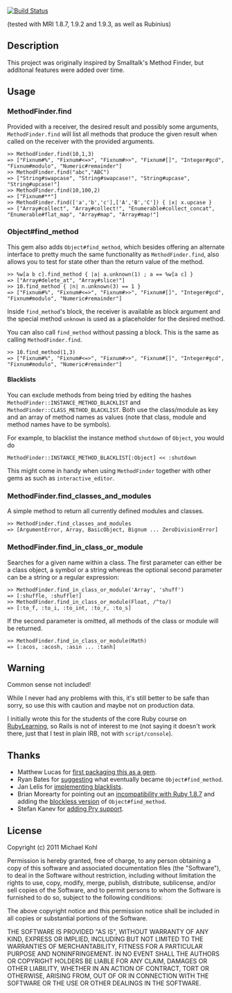 [![Build Status](https://secure.travis-ci.org/citizen428/methodfinder.png)](http://travis-ci.org/citizen428/methodfinder)

(tested with MRI 1.8.7, 1.9.2 and 1.9.3, as well as Rubinius)

Description
---

This project was originally inspired by Smalltalk's Method Finder, but additonal features were added over time.

Usage
---

### MethodFinder.find

Provided with a receiver, the desired result and possibly some
arguments, `MethodFinder.find` will list all methods that produce the
given result when called on the receiver with the provided arguments.

    >> MethodFinder.find(10,1,3)
    => ["Fixnum#%", "Fixnum#<=>", "Fixnum#>>", "Fixnum#[]", "Integer#gcd", "Fixnum#modulo", "Numeric#remainder"]
    >> MethodFinder.find("abc","ABC")
    => ["String#swapcase", "String#swapcase!", "String#upcase", "String#upcase!"]
    >> MethodFinder.find(10,100,2)
    => ["Fixnum#**"]
    >> MethodFinder.find(['a','b','c'],['A','B','C']) { |x| x.upcase }
    => ["Array#collect", "Array#collect!", "Enumerable#collect_concat", "Enumerable#flat_map", "Array#map", "Array#map!"]

### Object#find_method

This gem also adds `Object#find_method`, which besides offering an
alternate interface to pretty much the same functionality as
`MethodFinder.find`, also allows you to test for state other than
the return value of the method.

    >> %w[a b c].find_method { |a| a.unknown(1) ; a == %w[a c] }
    => ["Array#delete_at", "Array#slice!"]
    >> 10.find_method { |n| n.unknown(3) == 1 }
    => ["Fixnum#%", "Fixnum#<=>", "Fixnum#>>", "Fixnum#[]", "Integer#gcd", "Fixnum#modulo", "Numeric#remainder"]

Inside `find_method`'s block, the receiver is available as block
argument and the special method `unknown` is used as a placeholder for
the desired method.

You can also call `find_method` without passing a block. This is the
same as calling `MethodFinder.find`.

    >> 10.find_method(1,3)
    => ["Fixnum#%", "Fixnum#<=>", "Fixnum#>>", "Fixnum#[]", "Integer#gcd", "Fixnum#modulo", "Numeric#remainder"]

#### Blacklists

You can exclude methods from being tried by editing the hashes
`MethodFinder::INSTANCE_METHOD_BLACKLIST` and
`MethodFinder::CLASS_METHOD_BLACKLIST`. Both use the class/module
as key and an array of method names as values (note that class, module
and method names have to be symbols).

For example, to blacklist the instance method `shutdown` of `Object`,
you would do

    MethodFinder::INSTANCE_METHOD_BLACKLIST[:Object] << :shutdown

This might come in handy when using `MethodFinder` together with other
gems as such as `interactive_editor`.

### MethodFinder.find\_classes\_and_modules

A simple method to return all currently defined modules and classes.

    >> MethodFinder.find_classes_and_modules
    => [ArgumentError, Array, BasicObject, Bignum ... ZeroDivisionError]

### MethodFinder.find\_in\_class\_or_module

Searches for a given name within a class. The first parameter can
either be a class object, a symbol or a string whereas the optional
second parameter can be a string or a regular expression:

    >> MethodFinder.find_in_class_or_module('Array', 'shuff')
    => [:shuffle, :shuffle!]
    >> MethodFinder.find_in_class_or_module(Float, /^to/)
    => [:to_f, :to_i, :to_int, :to_r, :to_s]

If the second parameter is omitted, all methods of the class or module
will be returned.

    >> MethodFinder.find_in_class_or_module(Math)
    => [:acos, :acosh, :asin ... :tanh]

Warning
---

Common sense not included!

While I never had any problems with this, it's still better to be
safe than sorry, so use this with caution and maybe not on production
data.

I initially wrote this for the students of the core Ruby course on
[RubyLearning](http://rubylearning.org), so Rails is not of interest
to me (not saying it doesn't work there, just that I test in plain
IRB, not with `script/console`).

Thanks
---

* Matthew Lucas for [first packaging this as a gem](https://github.com/citizen428/methodfinder/pull/1).
* Ryan Bates for
[suggesting](https://github.com/citizen428/methodfinder/issues/closed#issue/3)
what eventually became `Object#find_method`.
* Jan Lelis for [implementing blacklists](https://github.com/citizen428/methodfinder/issues/closed#issue/4).
* Brian Morearty for pointing out an
  [incompatibility with Ruby 1.8.7](https://github.com/citizen428/methodfinder/pull/5)
  and adding the [blockless version](https://github.com/citizen428/methodfinder/pull/6) of `Object#find_method`.
* Stefan Kanev for [adding Pry support](https://github.com/citizen428/methodfinder/pull/7).

License
---

Copyright (c) 2011 Michael Kohl

Permission is hereby granted, free of charge, to any person obtaining a copy
of this software and associated documentation files (the "Software"), to deal
in the Software without restriction, including without limitation the rights
to use, copy, modify, merge, publish, distribute, sublicense, and/or sell
copies of the Software, and to permit persons to whom the Software is
furnished to do so, subject to the following conditions:

The above copyright notice and this permission notice shall be included in
all copies or substantial portions of the Software.

THE SOFTWARE IS PROVIDED "AS IS", WITHOUT WARRANTY OF ANY KIND, EXPRESS OR
IMPLIED, INCLUDING BUT NOT LIMITED TO THE WARRANTIES OF MERCHANTABILITY,
FITNESS FOR A PARTICULAR PURPOSE AND NONINFRINGEMENT. IN NO EVENT SHALL THE
AUTHORS OR COPYRIGHT HOLDERS BE LIABLE FOR ANY CLAIM, DAMAGES OR OTHER
LIABILITY, WHETHER IN AN ACTION OF CONTRACT, TORT OR OTHERWISE, ARISING FROM,
OUT OF OR IN CONNECTION WITH THE SOFTWARE OR THE USE OR OTHER DEALINGS IN
THE SOFTWARE.
